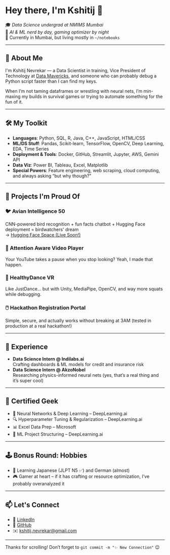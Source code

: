 # Hey there, I'm Kshitij 👋

🎓 *Data Science undergrad at NMIMS Mumbai*  
🧠 *AI & ML nerd by day, gaming optimizer by night*  
📍 Currently in Mumbai, but living mostly in `~/notebooks`  

---

## 🚀 About Me

I'm Kshitij Nevrekar — a Data Scientist in training, Vice President of Technology at [Data Mavericks](https://github.com/aevnum), and someone who can probably debug a Python script faster than I can find my keys.

When I’m not taming dataframes or wrestling with neural nets, I’m min-maxing my builds in survival games or trying to automate something for the fun of it.

---

## 🛠️ My Toolkit

- **Languages**: Python, SQL, R, Java, C++, JavaScript, HTML/CSS  
- **ML/DS Stuff**: Pandas, Scikit-learn, TensorFlow, OpenCV, Deep Learning, EDA, Time Series  
- **Deployment & Tools**: Docker, GitHub, Streamlit, Jupyter, AWS, Gemini API  
- **Data Viz**: Power BI, Tableau, Excel, Matplotlib  
- **Special Powers**: Feature engineering, web scraping, cloud computing, and always asking “but why though?”  

---

## 🧪 Projects I'm Proud Of

### 🐦 Avian Intelligence 50  
CNN-powered bird recognition + fun facts chatbot + Hugging Face deployment = birdwatchers' dream  
→ [Hugging Face Space (Live Soon!)](https://huggingface.co/aevnum)

### 👀 Attention Aware Video Player  
Your YouTube takes a pause when you stop looking? Yeah, I made that happen.

### 🕺 HealthyDance VR  
Like JustDance… but with Unity, MediaPipe, OpenCV, and way more squats while debugging.

### 🖱️ Hackathon Registration Portal  
Simple, secure, and actually works without breaking at 3AM (tested in production at a real hackathon!)

---

## 🧠 Experience

- **Data Science Intern @ Indilabs.ai**  
  Crafting dashboards & ML models for credit and insurance risk  
- **Data Science Intern @ AkzoNobel**  
  Researching physics-informed neural nets (yes, that’s a real thing and it’s super cool)

---

## 🧾 Certified Geek

- 🧠 Neural Networks & Deep Learning – DeepLearning.ai  
- 🔍 Hyperparameter Tuning & Regularization – DeepLearning.ai  
- 📊 Excel Data Prep – Microsoft  
- 🔧 ML Project Structuring – DeepLearning.ai  

---

## 🕹️ Bonus Round: Hobbies

- 🧩 Learning Japanese (JLPT N5 ✅) and German (almost)
- 🎮 Gamer at heart – if it has crafting or resource optimization, I’ve probably overanalyzed it

---

## 📫 Let's Connect

- 🔗 [LinkedIn](https://www.linkedin.com/in/kshitij-nevrekar)
- 🐙 [GitHub](https://github.com/aevnum)
- ✉️ kshitij.nevrekar@gmail.com  

---

Thanks for scrolling! Don’t forget to `git commit -m "✨ New Connection"` 😉
